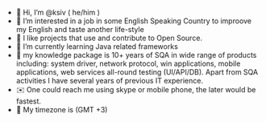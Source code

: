 - 👋 Hi, I’m @ksiv ( he/him )
- 👀 I’m interested in a job in some English Speaking Country to improove my English and taste another life-style
- 🤝 I like projects that use and contribute to Open Source.
- 🌱 I’m currently learning Java related frameworks
- 💼 my knowledge package is 10+ years of SQA in wide range of products including: system driver, network protocol, win applications, mobile applications, web services all-round testing (UI/API/DB). Apart from SQA activities I have several years of previous IT experience.
- ✉️ One could reach me using skype or mobile phone, the later would be fastest.
- :compass:	 My timezone is (GMT +3) 

<!---
ksiv/ksiv is a ✨ special ✨ repository because its `README.md` (this file) appears on your GitHub profile.
You can click the Preview link to take a look at your changes.
--->
